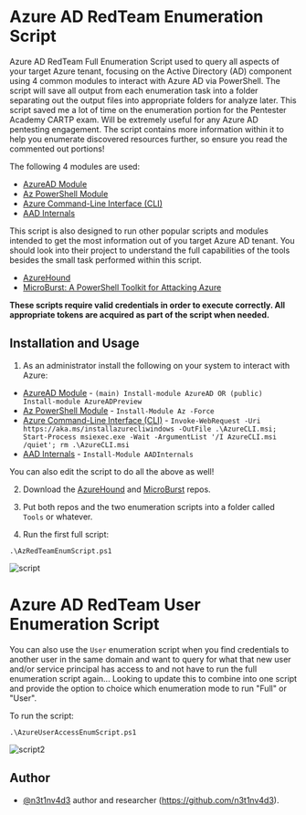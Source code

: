 # Azure AD RedTeam Enumeration Script
Azure AD RedTeam Full Enumeration Script used to query all aspects of your target Azure tenant, focusing on the Active Directory (AD) component using 4 common modules to interact with Azure AD via PowerShell. The script will save all output from each enumeration task into a folder separating out the output files into appropriate folders for analyze later. This script saved me a lot of time on the enumeration portion for the Pentester Academy CARTP exam. Will be extremely useful for any Azure AD pentesting engagement. The script contains more information within it to help you enumerate discovered resources further, so ensure you read the commented out portions! 

The following 4 modules are used:

* [AzureAD Module](https://docs.microsoft.com/en-us/powershell/module/azuread/?view=azureadps-2.0)
* [Az PowerShell Module](https://docs.microsoft.com/en-us/powershell/azure/new-azureps-module-az?view=azps-6.3.0)
* [Azure Command-Line Interface (CLI)](https://docs.microsoft.com/en-us/cli/azure/)
* [AAD Internals](https://o365blog.com/aadinternals/)

This script is also designed to run other popular scripts and modules intended to get the most information out of you target Azure AD tenant. You should look into their project to understand the full capabilities of the tools besides the small task performed within this script.

* [AzureHound](https://github.com/BloodHoundAD/AzureHound)
* [MicroBurst: A PowerShell Toolkit for Attacking Azure](https://github.com/NetSPI/MicroBurst)

**These scripts require valid credentials in order to execute correctly. All appropriate tokens are acquired as part of the script when needed.**

## Installation and Usage

1. As an administrator install the following on your system to interact with Azure:

* [AzureAD Module](https://docs.microsoft.com/en-us/powershell/azure/active-directory/install-adv2?view=azureadps-2.0) - ```(main) Install-module AzureAD OR (public) Install-module AzureADPreview```
* [Az PowerShell Module](https://docs.microsoft.com/en-us/powershell/azure/new-azureps-module-az?view=azps-6.3.0) - ```Install-Module Az -Force```
* [Azure Command-Line Interface (CLI)](https://docs.microsoft.com/en-us/cli/azure/install-azure-cli-windows?tabs=azure-powershell) - ```Invoke-WebRequest -Uri https://aka.ms/installazurecliwindows -OutFile .\AzureCLI.msi; Start-Process msiexec.exe -Wait -ArgumentList '/I AzureCLI.msi /quiet'; rm .\AzureCLI.msi```
* [AAD Internals](https://o365blog.com/aadinternals/#installation) - ```Install-Module AADInternals```

You can also edit the script to do all the above as well!

2. Download the [AzureHound](https://github.com/BloodHoundAD/AzureHound) and [MicroBurst](https://github.com/NetSPI/MicroBurst) repos.

3. Put both repos and the two enumeration scripts into a folder called `Tools` or whatever.

4. Run the first full script:

```.\AzRedTeamEnumScript.ps1```

![script](https://user-images.githubusercontent.com/20993128/129288516-892aa15c-fd19-48ef-81e4-2dc4a1743c5a.png)

# Azure AD RedTeam User Enumeration Script
You can also use the `User` enumeration script when you find credentials to another user in the same domain and want to query for what that new user and/or service principal has access to and not have to run the full enumeration script again... Looking to update this to combine into one script and provide the option to choice which enumeration mode to run "Full" or "User". 

To run the script:

```.\AzureUserAccessEnumScript.ps1```

![script2](https://user-images.githubusercontent.com/20993128/129289022-46d24e03-8d5c-4f92-b08a-9121ded862f9.png)

## Author
- [@n3t1nv4d3](https://twitter.com/n3t1nv4d3) author and researcher (https://github.com/n3t1nv4d3).
